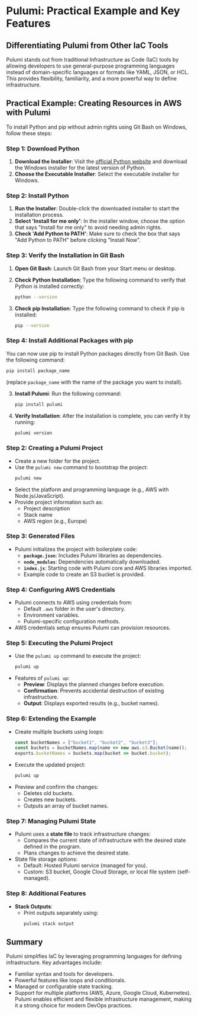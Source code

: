 # Pulumi: Practical Example and Key Features

## Differentiating Pulumi from Other IaC Tools
Pulumi stands out from traditional Infrastructure as Code (IaC) tools by allowing developers to use general-purpose programming languages instead of domain-specific languages or formats like YAML, JSON, or HCL. This provides flexibility, familiarity, and a more powerful way to define infrastructure.

## Practical Example: Creating Resources in AWS with Pulumi
To install Python and pip without admin rights using Git Bash on Windows, follow these steps:

### Step 1: Download Python

1. **Download the Installer**: Visit the [official Python website](https://www.python.org/downloads/) and download the Windows installer for the latest version of Python.
2. **Choose the Executable Installer**: Select the executable installer for Windows.

### Step 2: Install Python

1. **Run the Installer**: Double-click the downloaded installer to start the installation process.
2. **Select 'Install for me only'**: In the installer window, choose the option that says "Install for me only" to avoid needing admin rights.
3. **Check 'Add Python to PATH'**: Make sure to check the box that says "Add Python to PATH" before clicking "Install Now".

### Step 3: Verify the Installation in Git Bash

1. **Open Git Bash**: Launch Git Bash from your Start menu or desktop.
2. **Check Python Installation**: Type the following command to verify that Python is installed correctly:

   ```bash
   python --version
   ```

3. **Check pip Installation**: Type the following command to check if pip is installed:

   ```bash
   pip --version
   ```

### Step 4: Install Additional Packages with pip

You can now use pip to install Python packages directly from Git Bash. Use the following command:

```bash
pip install package_name
```

(replace `package_name` with the name of the package you want to install).

3. **Install Pulumi**: Run the following command:
   ```bash
   pip install pulumi
   ```

4. **Verify Installation**: After the installation is complete, you can verify it by running:
   ```bash
   pulumi version
   ```

### Step 2: Creating a Pulumi Project
- Create a new folder for the project.
- Use the `pulumi new` command to bootstrap the project:
  ```bash
  pulumi new
  ```
- Select the platform and programming language (e.g., AWS with Node.js/JavaScript).
- Provide project information such as:
  - Project description
  - Stack name
  - AWS region (e.g., Europe)

### Step 3: Generated Files
- Pulumi initializes the project with boilerplate code:
  - **`package.json`**: Includes Pulumi libraries as dependencies.
  - **`node_modules`**: Dependencies automatically downloaded.
  - **`index.js`**: Starting code with Pulumi core and AWS libraries imported.
  - Example code to create an S3 bucket is provided.

### Step 4: Configuring AWS Credentials
- Pulumi connects to AWS using credentials from:
  - Default `.aws` folder in the user's directory.
  - Environment variables.
  - Pulumi-specific configuration methods.
- AWS credentials setup ensures Pulumi can provision resources.

### Step 5: Executing the Pulumi Project
- Use the `pulumi up` command to execute the project:
  ```bash
  pulumi up
  ```
- Features of `pulumi up`:
  - **Preview**: Displays the planned changes before execution.
  - **Confirmation**: Prevents accidental destruction of existing infrastructure.
  - **Output**: Displays exported results (e.g., bucket names).

### Step 6: Extending the Example
- Create multiple buckets using loops:
  ```javascript
  const bucketNames = ["bucket1", "bucket2", "bucket3"];
  const buckets = bucketNames.map(name => new aws.s3.Bucket(name));
  exports.bucketNames = buckets.map(bucket => bucket.bucket);
  ```
- Execute the updated project:
  ```bash
  pulumi up
  ```
- Preview and confirm the changes:
  - Deletes old buckets.
  - Creates new buckets.
  - Outputs an array of bucket names.

### Step 7: Managing Pulumi State
- Pulumi uses a **state file** to track infrastructure changes:
  - Compares the current state of infrastructure with the desired state defined in the program.
  - Plans changes to achieve the desired state.
- State file storage options:
  - Default: Hosted Pulumi service (managed for you).
  - Custom: S3 bucket, Google Cloud Storage, or local file system (self-managed).

### Step 8: Additional Features
- **Stack Outputs**:
  - Print outputs separately using:
    ```bash
    pulumi stack output
    ```

## Summary
Pulumi simplifies IaC by leveraging programming languages for defining infrastructure. Key advantages include:
- Familiar syntax and tools for developers.
- Powerful features like loops and conditionals.
- Managed or configurable state tracking.
- Support for multiple platforms (AWS, Azure, Google Cloud, Kubernetes).
Pulumi enables efficient and flexible infrastructure management, making it a strong choice for modern DevOps practices.
